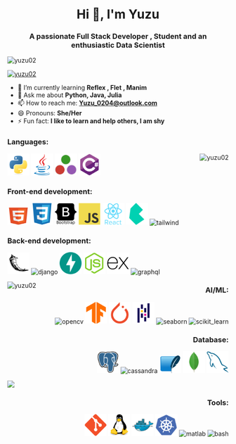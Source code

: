 <h1 align="center">Hi 👋, I'm Yuzu</h1>
<h3 align="center">A passionate Full Stack Developer , Student and an enthusiastic Data Scientist</h3>

<p align="left"> <img src="https://visitcount.itsvg.in/api?id=Yuzu02&label=Profile%20Views&color=11&icon=7&pretty=false" alt="yuzu02" /> </p>

<p align="left"> <a href="https://github.com/ryo-ma/github-profile-trophy"><img src="https://github-profile-trophy.vercel.app/?username=Yuzu02&theme=radical&no-frame=false&no-bg=true&margin-w=4" alt="yuzu02" /></a> </p>

- 🌱 I’m currently learning **Reflex , Flet , Manim**
- 💬 Ask me about **Python, Java, Julia**
- 📫 How to reach me: **Yuzu_0204@outlook.com**
- 😄 Pronouns: **She/Her**
- ⚡ Fun fact: **I like to learn and help others, I am shy**

<h3 align="left">Languages:</h3>

<p><img align="right" src="https://github-readme-stats.vercel.app/api/top-langs/?username=Yuzu02&theme=radical&hide_border=false&include_all_commits=true&count_private=false&layout=compact" alt="yuzu02" /></p>

<p align="left">
  <img src="https://raw.githubusercontent.com/devicons/devicon/master/icons/python/python-original.svg" alt="python" title="Python" width="50" height="50"/>
  <img src="https://raw.githubusercontent.com/devicons/devicon/master/icons/java/java-original.svg" alt="java" title="Java" width="50" height="50"/>
  <img src="https://raw.githubusercontent.com/devicons/devicon/master/icons/julia/julia-original.svg" alt="julia" title="Julia" width="50" height="50"/>
  <img src="https://raw.githubusercontent.com/devicons/devicon/master/icons/csharp/csharp-original.svg" alt="csharp" title="C#" width="50" height="50"/>
</p>

<h3 align="left">Front-end development:</h3>
<p align="left">
  <img src="https://raw.githubusercontent.com/devicons/devicon/master/icons/html5/html5-original.svg" alt="html5" title="HTML5" width="50" height="40"/>
  <img src="https://raw.githubusercontent.com/devicons/devicon/master/icons/css3/css3-original.svg" alt="css3" title="CSS3" width="50" height="50"/>
  <img src="https://raw.githubusercontent.com/devicons/devicon/master/icons/bootstrap/bootstrap-plain-wordmark.svg" alt="bootstrap" title="Bootstrap" width="50
  "height="50"/>
  <img src="https://raw.githubusercontent.com/devicons/devicon/master/icons/javascript/javascript-original.svg" alt="javascript" title="JavaScript" width="50" height="50"/>
  <img src="https://raw.githubusercontent.com/devicons/devicon/master/icons/react/react-original-wordmark.svg" alt="react" title="React" width="50" height="50"/>
  <img src="https://raw.githubusercontent.com/devicons/devicon/master/icons/bulma/bulma-plain.svg" alt="bulma" title="BulmaCSS" width="50" height="50"/>
  <img src="https://www.vectorlogo.zone/logos/tailwindcss/tailwindcss-icon.svg" alt="tailwind" title="TailwindCSS" width="50" height="50"/>
</p>

<h3 align="left">Back-end development:</h3>
<p align="left">
  <img src="https://raw.githubusercontent.com/devicons/devicon/master/icons/flask/flask-original.svg" alt="flask" title="Flask" width="50" height="50"/>
  <img src="https://cdn.worldvectorlogo.com/logos/django.svg" alt="django" title="Django" width="50" height="50"/>
  <img src="https://raw.githubusercontent.com/devicons/devicon/master/icons/fastapi/fastapi-original.svg" alt="fastapi" title="FastAPI" width="50" height="50"/>
  <img src="https://raw.githubusercontent.com/devicons/devicon/master/icons/nodejs/nodejs-original.svg" alt="nodejs" title="NodeJS" width="50" height="50"/>
  <img src="https://raw.githubusercontent.com/devicons/devicon/master/icons/express/express-original.svg" alt="express" title="ExpressJS" width="50" height="50"/>
   <img src="https://www.vectorlogo.zone/logos/graphql/graphql-icon.svg" alt="graphql" title="GraphQL" width="50" height="50"/>
</p>

<p><img align="left" src="https://github-readme-streak-stats.herokuapp.com/?user=Yuzu02&theme=radical&hide_border=false" alt="yuzu02" /></p>

<h3 align="right">AI/ML:</h3>
<p align="right">
  <img src="https://www.vectorlogo.zone/logos/opencv/opencv-icon.svg" alt="opencv" title="OpenCV" width="50" height="50"/> 
  <img src="https://raw.githubusercontent.com/devicons/devicon/master/icons/tensorflow/tensorflow-original.svg" alt="tensorflow" title="TensorFlow" width="50" height="50"/>
  <img src="https://raw.githubusercontent.com/devicons/devicon/master/icons/pytorch/pytorch-original.svg" alt="pytorch" title="PyTorch" width="50" height="50"/>
  <img src="https://raw.githubusercontent.com/devicons/devicon/2ae2a900d2f041da66e950e4d48052658d850630/icons/pandas/pandas-original.svg" alt="pandas" title="Pandas" width="50" height="50"/>
  <img src="https://seaborn.pydata.org/_images/logo-mark-lightbg.svg" alt="seaborn" title="Seaborn" width="50" height="50"/>
  <img src="https://upload.wikimedia.org/wikipedia/commons/0/05/Scikit_learn_logo_small.svg" alt="scikit_learn" title="Scikit Learn" width="50" height="50"/>
</p>

<h3 align="right">Database:</h3>
<p align="right">
  <img src="https://raw.githubusercontent.com/devicons/devicon/master/icons/postgresql/postgresql-original.svg" alt="postgresql" title="PostgreSQL" width="50" height="50"/>
  <img src="https://www.vectorlogo.zone/logos/apache_cassandra/apache_cassandra-icon.svg" alt="cassandra" title="CassandraDB" width="50" height="50"/> 
  <img src="https://raw.githubusercontent.com/devicons/devicon/master/icons/sqlite/sqlite-original.svg" alt="sqlite" title="SQLite" width="50" height="40"/>
  <img src="https://raw.githubusercontent.com/devicons/devicon/master/icons/mongodb/mongodb-original.svg" alt="mongodb" title="MongoDB" width="50" height="50"/>
  <img src="https://raw.githubusercontent.com/devicons/devicon/master/icons/mysql/mysql-original.svg" alt="mysql" title="MySQL" width="50" height="50"/>

  <p>&nbsp;<img align="left" src="https://github-readme-stats.vercel.app/api?username=Yuzu02&theme=radical&hide_border=false&include_all_commits=true&count_private=false" /></p>

</p>

<h3 align="right">Tools:</h3>
<p align="right">
  <img src="https://raw.githubusercontent.com/devicons/devicon/master/icons/git/git-original.svg" alt="git" title="Git" width="50" height="50"/>
  <img src="https://raw.githubusercontent.com/devicons/devicon/master/icons/linux/linux-original.svg" alt="linux" title="Linux" width="50" height="50"/>
  <img src="https://raw.githubusercontent.com/devicons/devicon/master/icons/docker/docker-original.svg" alt="docker" title="Docker" width="50" height="50"/>
  <img src="https://raw.githubusercontent.com/devicons/devicon/master/icons/kubernetes/kubernetes-plain.svg" alt="kubernetes" title="Kubernetes" width="50" height="50"/>
  <img src="https://upload.wikimedia.org/wikipedia/commons/2/21/Matlab_Logo.png" alt="matlab" title="Matlab" width="50" height="50"/>
  <img src="https://www.vectorlogo.zone/logos/gnu_bash/gnu_bash-icon.svg" alt="bash" title="Bash Scripting" width="50" height="50"/> </a>
</p>

